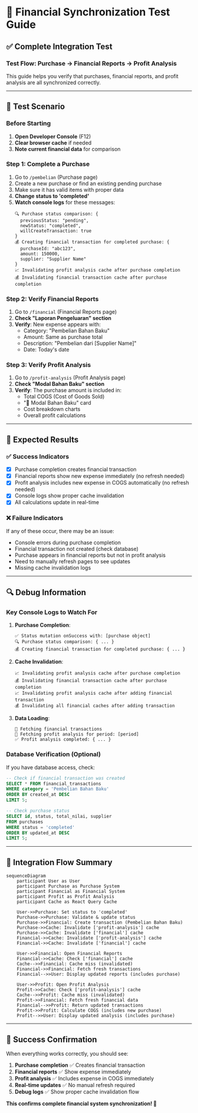 # 🧪 Financial Synchronization Test Guide

## ✅ **Complete Integration Test**

### **Test Flow: Purchase → Financial Reports → Profit Analysis**

This guide helps you verify that purchases, financial reports, and profit analysis are all synchronized correctly.

---

## 🔧 **Test Scenario**

### **Before Starting**
1. **Open Developer Console** (F12)
2. **Clear browser cache** if needed
3. **Note current financial data** for comparison

### **Step 1: Complete a Purchase**
1. Go to `/pembelian` (Purchase page)
2. Create a new purchase or find an existing pending purchase
3. Make sure it has valid items with proper data
4. **Change status to 'completed'**
5. **Watch console logs** for these messages:
   ```
   🔍 Purchase status comparison: {
     previousStatus: "pending",
     newStatus: "completed", 
     willCreateTransaction: true
   }
   💰 Creating financial transaction for completed purchase: {
     purchaseId: "abc123",
     amount: 150000,
     supplier: "Supplier Name"
   }
   📈 Invalidating profit analysis cache after purchase completion
   💰 Invalidating financial transaction cache after purchase completion
   ```

### **Step 2: Verify Financial Reports**
1. Go to `/financial` (Financial Reports page)
2. **Check "Laporan Pengeluaran" section**
3. **Verify**: New expense appears with:
   - Category: "Pembelian Bahan Baku"
   - Amount: Same as purchase total
   - Description: "Pembelian dari [Supplier Name]"
   - Date: Today's date

### **Step 3: Verify Profit Analysis**
1. Go to `/profit-analysis` (Profit Analysis page)
2. **Check "Modal Bahan Baku" section**
3. **Verify**: The purchase amount is included in:
   - Total COGS (Cost of Goods Sold)
   - "🥘 Modal Bahan Baku" card
   - Cost breakdown charts
   - Overall profit calculations

---

## 🎯 **Expected Results**

### **✅ Success Indicators**
- [x] Purchase completion creates financial transaction
- [x] Financial reports show new expense immediately (no refresh needed)
- [x] Profit analysis includes new expense in COGS automatically (no refresh needed)
- [x] Console logs show proper cache invalidation
- [x] All calculations update in real-time

### **❌ Failure Indicators**
If any of these occur, there may be an issue:
- Console errors during purchase completion
- Financial transaction not created (check database)
- Purchase appears in financial reports but not in profit analysis
- Need to manually refresh pages to see updates
- Missing cache invalidation logs

---

## 🔍 **Debug Information**

### **Key Console Logs to Watch For**
1. **Purchase Completion**:
   ```
   ✅ Status mutation onSuccess with: [purchase object]
   🔍 Purchase status comparison: { ... }
   💰 Creating financial transaction for completed purchase: { ... }
   ```

2. **Cache Invalidation**:
   ```
   📈 Invalidating profit analysis cache after purchase completion
   💰 Invalidating financial transaction cache after purchase completion
   📈 Invalidating profit analysis cache after adding financial transaction
   💰 Invalidating all financial caches after adding transaction
   ```

3. **Data Loading**:
   ```
   🔄 Fetching financial transactions
   🔄 Fetching profit analysis for period: [period]
   ✅ Profit analysis completed: { ... }
   ```

### **Database Verification** (Optional)
If you have database access, check:
```sql
-- Check if financial transaction was created
SELECT * FROM financial_transactions 
WHERE category = 'Pembelian Bahan Baku' 
ORDER BY created_at DESC 
LIMIT 5;

-- Check purchase status
SELECT id, status, total_nilai, supplier 
FROM purchases 
WHERE status = 'completed' 
ORDER BY updated_at DESC 
LIMIT 5;
```

---

## 🚀 **Integration Flow Summary**

```mermaid
sequenceDiagram
    participant User as User
    participant Purchase as Purchase System
    participant Financial as Financial System  
    participant Profit as Profit Analysis
    participant Cache as React Query Cache

    User->>Purchase: Set status to 'completed'
    Purchase->>Purchase: Validate & update status
    Purchase->>Financial: Create transaction (Pembelian Bahan Baku)
    Purchase->>Cache: Invalidate ['profit-analysis'] cache
    Purchase->>Cache: Invalidate ['financial'] cache
    Financial->>Cache: Invalidate ['profit-analysis'] cache  
    Financial->>Cache: Invalidate ['financial'] cache
    
    User->>Financial: Open Financial Reports
    Financial->>Cache: Check ['financial'] cache
    Cache-->>Financial: Cache miss (invalidated)
    Financial->>Financial: Fetch fresh transactions
    Financial-->>User: Display updated reports (includes purchase)
    
    User->>Profit: Open Profit Analysis
    Profit->>Cache: Check ['profit-analysis'] cache
    Cache-->>Profit: Cache miss (invalidated)
    Profit->>Financial: Fetch fresh financial data
    Financial-->>Profit: Return updated transactions
    Profit->>Profit: Calculate COGS (includes new purchase)
    Profit-->>User: Display updated analysis (includes purchase)
```

---

## 🎉 **Success Confirmation**

When everything works correctly, you should see:

1. **Purchase completion** ✅ Creates financial transaction
2. **Financial reports** ✅ Show expense immediately  
3. **Profit analysis** ✅ Includes expense in COGS immediately
4. **Real-time updates** ✅ No manual refresh required
5. **Debug logs** ✅ Show proper cache invalidation flow

**This confirms complete financial system synchronization! 🚀**